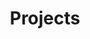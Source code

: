 ---
layout: portfolio
pagination:
  enabled: true
title: Projects
permalink: /projects
section_title: "Projects"
section_subtitle: "Here are a list of projects I've worked on"
---